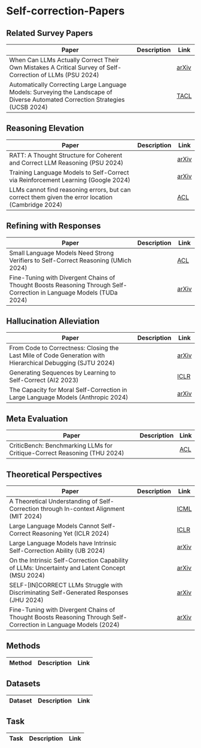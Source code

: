 # Self-correction-Papers






## Related Survey Papers
| Paper  | Description | Link |
| ------------- | ------------- | -------------|
| When Can LLMs Actually Correct Their Own Mistakes A Critical Survey of Self-Correction of LLMs (PSU 2024)| | [arXiv](https://arxiv.org/abs/2406.01297) |
| Automatically Correcting Large Language Models: Surveying the Landscape of Diverse Automated Correction Strategies (UCSB 2024) | | [TACL](https://aclanthology.org/2024.tacl-1.27/) |



## Reasoning Elevation
| Paper  | Description | Link |
| ------------- | ------------- | -------------|
| RATT: A Thought Structure for Coherent and Correct LLM Reasoning (PSU 2024) | | [arXiv](https://arxiv.org/abs/2406.02746) |
| Training Language Models to Self-Correct via Reinforcement Learning (Google 2024) |  | [arXiv](https://arxiv.org/pdf/2409.12917)|
| LLMs cannot find reasoning errors, but can correct them given the error location (Cambridge 2024) | | [ACL](https://arxiv.org/abs/2311.08516) |


## Refining with Responses
| Paper  | Description | Link |
| ------------- | ------------- | -------------|
| Small Language Models Need Strong Verifiers to Self-Correct Reasoning (UMich 2024)  |  | [ACL](https://arxiv.org/pdf/2404.17140)|
| Fine-Tuning with Divergent Chains of Thought Boosts Reasoning Through Self-Correction in Language Models (TUDa 2024)  |  | [arXiv](http://arxiv.org/abs/2407.03181)|

## Hallucination Alleviation
| Paper  | Description | Link |
| ------------- | ------------- | -------------|
| From Code to Correctness: Closing the Last Mile of Code Generation with Hierarchical Debugging (SJTU 2024) | | [arXiv](https://arxiv.org/pdf/2410.01215) |
| Generating Sequences by Learning to Self-Correct (AI2 2023) | | [ICLR](https://arxiv.org/abs/2211.00053) |
| The Capacity for Moral Self-Correction in Large Language Models (Anthropic 2024) | | [arXiv](https://arxiv.org/abs/2302.07459) |

## Meta Evaluation
| Paper  | Description | Link |
| ------------- | ------------- | -------------|
| CriticBench: Benchmarking LLMs for Critique-Correct Reasoning (THU 2024) | | [ACL](https://arxiv.org/abs/2402.14809) |

## Theoretical Perspectives
| Paper  | Description | Link |
| ------------- | ------------- | -------------|
| A Theoretical Understanding of Self-Correction through In-context Alignment (MIT 2024)| | [ICML](https://arxiv.org/abs/2405.18634) |
| Large Language Models Cannot Self-Correct Reasoning Yet (ICLR 2024)  |  | [ICLR](https://arxiv.org/pdf/2310.01798)|
| Large Language Models have Intrinsic Self-Correction Ability (UB 2024)| | [arXiv](https://arxiv.org/abs/2406.15673) |
| On the Intrinsic Self-Correction Capability of LLMs: Uncertainty and Latent Concept (MSU 2024) | | [arXiv](https://arxiv.org/abs/2406.02378) |
| SELF-[IN]CORRECT LLMs Struggle with Discriminating Self-Generated Responses (JHU 2024)  |  | [arXiv](https://arxiv.org/pdf/2404.04298v3)|
| Fine-Tuning with Divergent Chains of Thought Boosts Reasoning Through Self-Correction in Language Models (2024)| | [arXiv](https://arxiv.org/abs/2407.03181) |



## Methods
| Method  | Description | Link |
| ------------- | ------------- | -------------|



## Datasets
| Dataset  | Description | Link |
| ------------- | ------------- | -------------|




## Task
| Task  | Description | Link |
| ------------- | ------------- | -------------|




